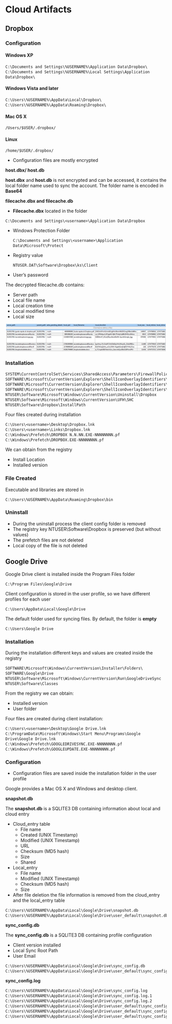 # Cloud Artifacts

## Dropbox

### Configuration

#### Windows XP

```text
C:\Documents and Settings\%USERNAME%\Application Data\Dropbox\
C:\Documents and Settings\%USERNAME%\Local Settings\Application Data\Dropbox\
```

#### Windows Vista and later

```text
C:\Users\%USERNAME%\AppData\Local\Dropbox\
C:\Users\%USERNAME%\AppData\Roaming\Dropbox\
```

#### Mac OS X

```text
/Users/$USER/.dropbox/
```

#### Linux

```text
/home/$USER/.dropbox/
```

* Configuration files are mostly encrypted

**host.dbx/ host.db**

**host.dbx** and **host.db** is not encrypted and can be accessed, it contains the local folder name used to sync the account. The folder name is encoded in **Base64**

**filecache.dbx and filecache.db**

* **Filecache.dbx** located in the folder

```text
C:\Documents and Settings\<username>\Application Data\Dropbox
```

* Windows Protection Folder

  ```text
  C:\Documents and Settings\<username>\Application Data\Microsoft\Protect
  ```

* Registry value

  ```text
  NTUSER.DAT\Software\Dropbox\ks\Client
  ```

* User’s password

The decrypted filecache.db contains:

* Server path
* Local file name
* Local creation time
* Local modified time
* Local size

![](../.gitbook/assets/image%20%2877%29.png)


### Installation

```text
SYSTEM\CurrentControlSet\Services\SharedAccess\Parameters\FirewallPolicy\FirewallRules
SOFTWARE\Microsoft\CurrentVersion\Explorer\ShellIconOverlayIdentifiers\DropBoxExt1
SOFTWARE\Microsoft\CurrentVersion\Explorer\ShellIconOverlayIdentifiers\DropBoxExt1
SOFTWARE\Microsoft\CurrentVersion\Explorer\ShellIconOverlayIdentifiers\DropBoxExt1
NTUSER\Software\Microsoft\Windows\CurrentVersion\Uninstall\Dropbox
NTUSER\Software\Microsoft\Windows\CurrentVersion\UFH\SHC
NTUSER\Software\Dropbox\InstallPath
```

Four files created during installation

```text
C:\Users\<username>\Desktop\Dropbox.lnk
C:\Users\<username>\Links\Dropbox.lnk
C:\Windows\Prefetch\DROPBOX N.N.NN.EXE-NNNNNNNN.pf
C:\Windows\Prefetch\DROPBOX.EXE-NNNNNNNN.pf
```

We can obtain from the registry

* Install Location
* Installed version

### File Created

Executable and libraries are stored in

```text
C:\Users\%USERNAME%\AppData\Roaming\Dropbox\bin
```

### Uninstall

* During the uninstall process the client config folder is removed
* The registry key NTUSER\Software\Dropbox is preserved \(but without values\)
* The prefetch files are not deleted
* Local copy of the file is not deleted

## Google Drive

Google Drive client is installed inside the Program Files folder
```
C:\Program Files\Google\Drive
```
Client configuration is stored in the user profile, so we have different profiles for each user 
```
C:\Users\AppData\Local\Google\Drive
```
The default folder used for syncing files. By default, the folder is **empty**
```
C:\Users\Google Drive
```

### Installation

During the installation different keys and values are created inside the registry
```
SOFTWARE\Microsoft\Windows\CurrentVersion\Installer\Folders\
SOFTWARE\Google\Drive
NTUSER\Software\Microsoft\Windows\CurrentVersion\Run\GoogleDriveSync
NTUSER\Software\Classes
```
From the registry we can obtain:
* Installed version
* User folder

Four files are created during client installation:
```
C:\Users\<username>\Desktop\Google Drive.lnk
C:\ProgramData\Microsoft\Windows\Start Menu\Programs\Google Drive\Google Drive.lnk
C:\Windows\Prefetch\GOOGLEDRIVESYNC.EXE-NNNNNNNN.pf
C:\Windows\Prefetch\GOOGLEUPDATE.EXE-NNNNNNNN.pf
```

### Configuration

* Configuration files are saved inside the installation folder in the user profile



Google provides a Mac OS X and Windows and desktop client.

**snapshot.db**

The **snapshot.db** is a SQLITE3 DB containing information about local and cloud entry

* Cloud\_entry table
  * File name
  * Created \(UNIX Timestamp\)
  * Modified \(UNIX Timestamp\)
  * URL
  * Checksum \(MD5 hash\)
  * Size
  * Shared
* Local\_entry
  * File name
  * Modified \(UNIX Timestamp\)
  * Checksum \(MD5 hash\)
  * Size
* After file deletion the file information is removed from the cloud\_entry and the local\_entry table

```text
C:\Users\%USERNAME%\AppData\Local\Google\Drive\snapshot.db
C:\Users\%USERNAME%\AppData\Local\Google\Drive\user_default\snapshot.db
```

**sync\_config.db**

The **sync\_config.db** is a SQLITE3 DB containing profile configuration

* Client version installed
* Local Sync Root Path
* User Email

```text
C:\Users\%USERNAME%\AppData\Local\Google\Drive\sync_config.db
C:\Users\%USERNAME%\AppData\Local\Google\Drive\user_default\sync_config.db
```

**sync\_config.log**

```text
C:\Users\%USERNAME%\AppData\Local\Google\Drive\sync_config.log
C:\Users\%USERNAME%\AppData\Local\Google\Drive\sync_config.log.1
C:\Users\%USERNAME%\AppData\Local\Google\Drive\sync_config.log.2
C:\Users\%USERNAME%\AppData\Local\Google\Drive\user_default\sync_config.log
C:\Users\%USERNAME%\AppData\Local\Google\Drive\user_default\sync_config.log.1
C:\Users\%USERNAME%\AppData\Local\Google\Drive\user_default\sync_config.log.2
```

